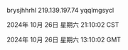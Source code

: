 brysjhhrhl 219.139.197.74 yqqlmgsycl

2024年 10月 26日 星期六 21:10:02 CST

2024年 10月 26日 星期六 13:10:02 GMT
